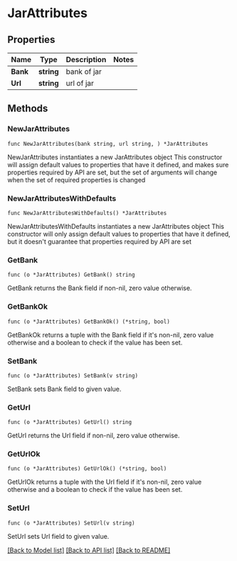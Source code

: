 # JarAttributes

## Properties

Name | Type | Description | Notes
------------ | ------------- | ------------- | -------------
**Bank** | **string** | bank of jar | 
**Url** | **string** | url of jar | 

## Methods

### NewJarAttributes

`func NewJarAttributes(bank string, url string, ) *JarAttributes`

NewJarAttributes instantiates a new JarAttributes object
This constructor will assign default values to properties that have it defined,
and makes sure properties required by API are set, but the set of arguments
will change when the set of required properties is changed

### NewJarAttributesWithDefaults

`func NewJarAttributesWithDefaults() *JarAttributes`

NewJarAttributesWithDefaults instantiates a new JarAttributes object
This constructor will only assign default values to properties that have it defined,
but it doesn't guarantee that properties required by API are set

### GetBank

`func (o *JarAttributes) GetBank() string`

GetBank returns the Bank field if non-nil, zero value otherwise.

### GetBankOk

`func (o *JarAttributes) GetBankOk() (*string, bool)`

GetBankOk returns a tuple with the Bank field if it's non-nil, zero value otherwise
and a boolean to check if the value has been set.

### SetBank

`func (o *JarAttributes) SetBank(v string)`

SetBank sets Bank field to given value.


### GetUrl

`func (o *JarAttributes) GetUrl() string`

GetUrl returns the Url field if non-nil, zero value otherwise.

### GetUrlOk

`func (o *JarAttributes) GetUrlOk() (*string, bool)`

GetUrlOk returns a tuple with the Url field if it's non-nil, zero value otherwise
and a boolean to check if the value has been set.

### SetUrl

`func (o *JarAttributes) SetUrl(v string)`

SetUrl sets Url field to given value.



[[Back to Model list]](../README.md#documentation-for-models) [[Back to API list]](../README.md#documentation-for-api-endpoints) [[Back to README]](../README.md)


